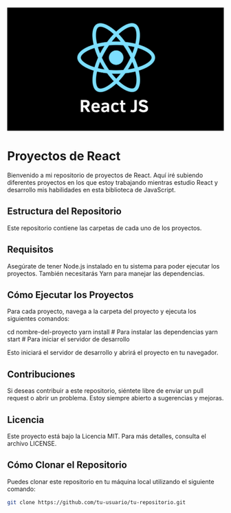 ![React imagen](react_img.png)

# Proyectos de React

Bienvenido a mi repositorio de proyectos de React. Aquí iré subiendo diferentes proyectos en los que estoy trabajando mientras estudio React y desarrollo mis habilidades en esta biblioteca de JavaScript.

## Estructura del Repositorio

Este repositorio contiene las carpetas de cada uno de los proyectos.

## Requisitos

Asegúrate de tener Node.js instalado en tu sistema para poder ejecutar los proyectos. También necesitarás Yarn para manejar las dependencias.

## Cómo Ejecutar los Proyectos

Para cada proyecto, navega a la carpeta del proyecto y ejecuta los siguientes comandos:

cd nombre-del-proyecto
yarn install  # Para instalar las dependencias
yarn start    # Para iniciar el servidor de desarrollo

Esto iniciará el servidor de desarrollo y abrirá el proyecto en tu navegador.

## Contribuciones
Si deseas contribuir a este repositorio, siéntete libre de enviar un pull request o abrir un problema. Estoy siempre abierto a sugerencias y mejoras.

## Licencia
Este proyecto está bajo la Licencia MIT. Para más detalles, consulta el archivo LICENSE.

## Cómo Clonar el Repositorio

Puedes clonar este repositorio en tu máquina local utilizando el siguiente comando:

```bash
git clone https://github.com/tu-usuario/tu-repositorio.git